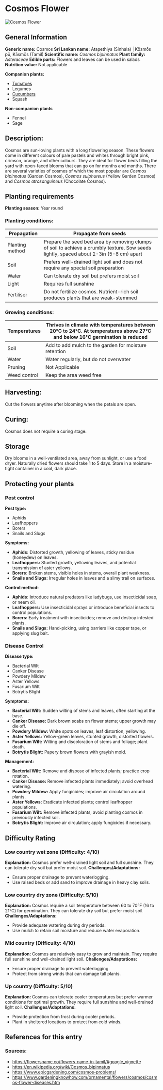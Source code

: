 # Cosmos Flower
![Cosmos Flower](../../assets/images/Cosmos-Flower.jpg "By Prenn - Own work, CC BY-SA 3.0, https://commons.wikimedia.org/w/index.php?curid=15788590")

## General Information
**Generic name:** Cosmos
**Sri Lankan name:** Atapethiya (Sinhala) | Kōsmōs pū, Kāsmōs (Tamil)
**Scientific name:** _Cosmos bipinnatus_
**Plant family:** _Asteraceae_
**Edible parts:** Flowers and leaves can be used in salads
**Nutrition value:** Not applicable

**Companion plants:**
- [Tomatoes](https://lanka.wiki/fruit/tomatoes.html)
- Legumes
- [Cucumbers](https://lanka.wiki/vegetables/cucumber.html)
- Squash
  
**Non-companion plants**
- Fennel
- Sage

## Description:
Cosmos are sun-loving plants with a long flowering season. These flowers come in different colours of pale pastels and whites through bright pink, crimson, orange, and other colours. They are ideal for flower beds filling the yard with open-faced blooms that can go on for months and months. There are several varieties of cosmos of which the most popular are _Cosmos bipinnatus_ (Garden Cosmos), _Cosmos sulphureus_ (Yellow Garden Cosmos) and _Cosmos atrosanguineus_ (Chocolate Cosmos).

## Planting requirements
**Planting season:** Year round

### Planting conditions:
| Propagation | Propagate from seeds |
|----|----|
| Planting method | Prepare the seed bed area by removing clumps of soil to achieve a crumbly texture. Sow seeds lightly, spaced about 2-3in (5-8 cm) apart |
| Soil | Prefers well-drained light soil and does not require any special soil preparation |
| Water | Can tolerate dry soil but prefers moist soil |
| Light | Requires full sunshine |
| Fertiliser | Do not fertilize cosmos. Nutrient-rich soil produces plants that are weak-stemmed |

### Growing conditions:
| Temperatures | Thrives in climate with temperatures between 20°C to 24°C. At temperatures above 27°C and below 16°C germination is reduced |
|----|----|
| Soil | Add to add mulch to the garden for moisture retention |
| Water | Water regularly, but do not overwater |
| Pruning | Not Applicable |
| Weed control | Keep the area weed free |

## Harvesting:
Cut the flowers anytime after blooming when the petals are open.

## Curing:
Cosmos does not require a curing stage.

## Storage
Dry blooms in a well-ventilated area, away from sunlight, or use a food dryer. Naturally dried flowers should take 1 to 5 days. Store in a moisture-tight container in a cool, dark place.

## Protecting your plants
### Pest control
**Pest type:**
- Aphids
- Leafhoppers
- Borers
- Snails and Slugs

**Symptoms:**
- **Aphids:** Distorted growth, yellowing of leaves, sticky residue (honeydew) on leaves.
- **Leafhoppers:** Stunted growth, yellowing leaves, and potential transmission of aster yellows.
- **Borers:** Broken stems, visible holes in stems, overall plant weakness.
- **Snails and Slugs:** Irregular holes in leaves and a slimy trail on surfaces.

**Control method:**
- **Aphids:** Introduce natural predators like ladybugs, use insecticidal soap, or neem oil.
- **Leafhoppers:** Use insecticidal sprays or introduce beneficial insects to control populations.
- **Borers:** Early treatment with insecticides; remove and destroy infested plants.
- **Snails and Slugs:** Hand-picking, using barriers like copper tape, or applying slug bait.

### Disease Control
**Disease type:**
- Bacterial Wilt
- Canker Disease
- Powdery Mildew
- Aster Yellows
- Fusarium Wilt
- Botrytis Blight

**Symptoms:**
- **Bacterial Wilt:** Sudden wilting of stems and leaves, often starting at the base.
- **Canker Disease:** Dark brown scabs on flower stems; upper growth may die off.
- **Powdery Mildew:** White spots on leaves, leaf distortion, yellowing.
- **Aster Yellows:** Yellow-green leaves, stunted growth, distorted flowers.
- **Fusarium Wilt:** Wilting and discoloration of stems and foliage; plant death.
- **Botrytis Blight:** Papery brown flowers with grayish mold.

**Management:**
- **Bacterial Wilt:** Remove and dispose of infected plants; practice crop rotation.
- **Canker Disease:** Remove infected plants immediately; avoid overhead watering.
- **Powdery Mildew:** Apply fungicides; improve air circulation around plants.
- **Aster Yellows:** Eradicate infected plants; control leafhopper populations.
- **Fusarium Wilt:** Remove infected plants; avoid planting cosmos in previously infected soil.
- **Botrytis Blight:** Improve air circulation; apply fungicides if necessary.

## Difficulty Rating
### Low country wet zone (Difficulty: 4/10)
**Explanation:** Cosmos prefer well-drained light soil and full sunshine. They can tolerate dry soil but prefer moist soil.
**Challenges/Adaptations:**
- Ensure proper drainage to prevent waterlogging.
- Use raised beds or add sand to improve drainage in heavy clay soils.

### Low country dry zone (Difficulty: 5/10)
**Explanation:** Cosmos require a soil temperature between 60 to 70°F (16 to 21°C) for germination. They can tolerate dry soil but prefer moist soil.
**Challenges/Adaptations:**
- Provide adequate watering during dry periods.
- Use mulch to retain soil moisture and reduce water evaporation.

### Mid country (Difficulty: 4/10)
**Explanation:** Cosmos are relatively easy to grow and maintain. They require full sunshine and well-drained light soil.
**Challenges/Adaptations:**
- Ensure proper drainage to prevent waterlogging.
- Protect from strong winds that can damage tall plants.

### Up country (Difficulty: 5/10)
**Explanation:** Cosmos can tolerate cooler temperatures but prefer warmer conditions for optimal growth. They require full sunshine and well-drained light soil.
**Challenges/Adaptations:**
- Provide protection from frost during cooler periods.
- Plant in sheltered locations to protect from cold winds.

## References for this entry
### Sources:
- https://flowersname.co/flowers-name-in-tamil/#google_vignette
- https://en.wikipedia.org/wiki/Cosmos_bipinnatus
- https://www.epicgardening.com/cosmos-problems/
- https://www.gardeningknowhow.com/ornamental/flowers/cosmos/cosmos-flower-diseases.htm

